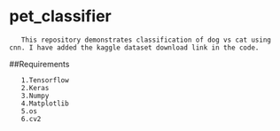 # pet_classifier

       This repository demonstrates classification of dog vs cat using cnn. I have added the kaggle dataset download link in the code.
       
##Requirements

       1.Tensorflow
       2.Keras
       3.Numpy
       4.Matplotlib
       5.os
       6.cv2
